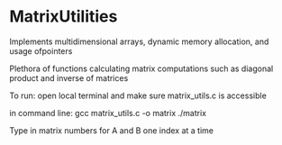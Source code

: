 # MatrixUtilities

Implements multidimensional arrays, dynamic memory allocation, and usage ofpointers

Plethora of functions calculating matrix computations such as diagonal product and inverse of matrices

To run: 
open local terminal and make sure matrix_utils.c is accessible

in command line: 
gcc matrix_utils.c -o matrix
./matrix

Type in matrix numbers for A and B one index at a time
